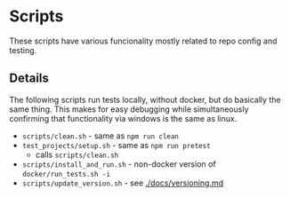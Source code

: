 # Scripts

These scripts have various funcionality mostly related to repo config and testing.

## Details

The following scripts run tests locally, without docker, but do basically the same thing.  This makes for easy debugging while simultaneously confirming that functionality via windows is the same as linux.

* `scripts/clean.sh` - same as `npm run clean`
* `test_projects/setup.sh` - same as `npm run pretest`
    * calls `scripts/clean.sh`
* `scripts/install_and_run.sh` - non-docker version of `docker/run_tests.sh -i`
* `scripts/update_version.sh` - see [./docs/versioning.md](./docs/versioning.md)

